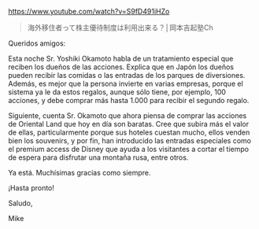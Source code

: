 https://www.youtube.com/watch?v=S9fD491iHZo

> 海外移住者って株主優待制度は利用出来る？│岡本吉起塾Ch

Queridos amigos:

Esta noche Sr. Yoshiki Okamoto habla de un tratamiento especial que reciben los dueños de las acciones. Explica que en Japón los dueños pueden recibir las comidas o las entradas de los parques de diversiones. Además, es mejor que la persona invierte en varias empresas, porque el sistema ya le da estos regalos, aunque sólo tiene, por ejemplo, 100 acciones, y debe comprar más hasta 1.000 para recibir el segundo regalo. 

Siguiente, cuenta Sr. Okamoto que ahora piensa de comprar las acciones de Oriental Land que hoy en día son baratas. Cree que subira más el valor de ellas, particularmente porque sus hoteles cuestan mucho, ellos venden bien los souvenirs, y por fin, han introducido las entradas especiales como el premium access de Disney que ayuda a los visitantes a cortar el tiempo de espera para disfrutar una montaña rusa, entre otros.

Ya está. Muchísimas gracias como siempre.

¡Hasta pronto! 

Saludo,

Mike

